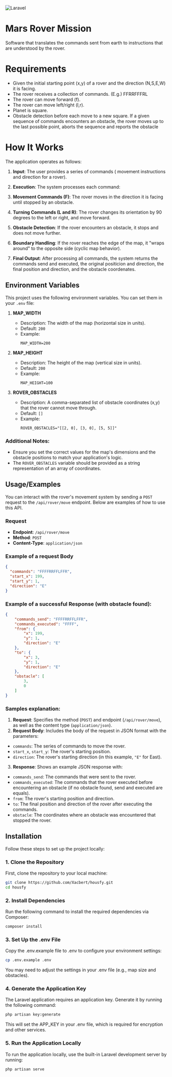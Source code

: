
![Laravel](https://img.shields.io/badge/Laravel-FF2D20.svg?style=flat-square)

# Mars Rover Mission

Software that translates the commands sent from earth to instructions that are understood by the rover.

# Requirements
- Given the initial starting point (x,y) of a rover and the direction (N,S,E,W) it is facing.
- The rover receives a collection of commands. (E.g.) FFRRFFFRL
- The rover can move forward (f).
- The rover can move left/right (l,r).
- Planet is square.
- Obstacle detection before each move to a new square. If a given sequence of commands encounters an obstacle, the rover moves up to the last possible point, aborts the sequence and reports the obstacle

# How It Works
The application operates as follows:

1. __Input__: The user provides a series of commands ( movement instructions and direction for a rover).

2. __Execution__: The system processes each command:

3. __Movement Commands (F)__: The rover moves in the direction it is facing until stopped by an obstacle.

4. __Turning Commands (L and R)__: The rover changes its orientation by 90 degrees to the left or right, and move forward.

5. __Obstacle Detection__: If the rover encounters an obstacle, it stops and does not move further.

6. __Boundary Handling__: If the rover reaches the edge of the map, it "wraps around" to the opposite side (cyclic map behavior).

7. __Final Output__: After processing all commands, the system returns the commands send and executed, the original positicion and direction, the final position and direction, and the obstacle coordenates.

## Environment Variables

This project uses the following environment variables. You can set them in your `.env` file:

1. **MAP_WIDTH**  
   - Description: The width of the map (horizontal size in units).  
   - Default: `200`  
   - Example:
     ```plaintext
     MAP_WIDTH=200
     ```

2. **MAP_HEIGHT**  
   - Description: The height of the map (vertical size in units).  
   - Default: `200`  
   - Example:
     ```plaintext
     MAP_HEIGHT=100
     ```

3. **ROVER_OBSTACLES**  
   - Description: A comma-separated list of obstacle coordinates (x,y) that the rover cannot move through.  
   - Default: `[]`  
   - Example:
     ```plaintext
     ROVER_OBSTACLES="[[2, 0], [3, 0], [5, 5]]"
     ```

### Additional Notes:
- Ensure you set the correct values for the map's dimensions and the obstacle positions to match your application's logic.
- The `ROVER_OBSTACLES` variable should be provided as a string representation of an array of coordinates.


## Usage/Examples

You can interact with the rover's movement system by sending a `POST` request to the `/api/rover/move` endpoint. Below are examples of how to use this API.

### Request

- **Endpoint**: `/api/rover/move`
- **Method**: `POST`
- **Content-Type**: `application/json`

### Example of a request Body

```json
{
  "commands": "FFFFRRFFLFFR",
  "start_x": 199,
  "start_y": 1,
  "direction": "E"
}
```

### Example of a successful Response (with obstacle found):

```json
{
    "commands_send": "FFFFRRFFLFFR",
    "commands_executed": "FFFF",
    "from": {
        "x": 199,
        "y": 1,
        "direction": "E"
    },
    "to": {
        "x": 3,
        "y": 1,
        "direction": "E"
    },
    "obstacle": [
        3,
        0
    ]
}
```


### Samples explanation:

1. **Request**: Specifies the method (`POST`) and endpoint (`/api/rover/move`), as well as the content type (`application/json`).
2. **Request Body**: Includes the body of the request in JSON format with the parameters:
- `commands`: The series of commands to move the rover.
- `start_x`, `start_y`: The rover's starting position.
- `direction`: The rover's starting direction (in this example, `"E"` for East).
3. **Response**: Shows an example JSON response with:
- `commands_send`: The commands that were sent to the rover.
- `commands_executed`: The commands that the rover executed before encountering an obstacle (if no obstacle found, send and executed are equals).
- `from`: The rover's starting position and direction.
- `to`: The final position and direction of the rover after executing the commands.
- `obstacle`: The coordinates where an obstacle was encountered that stopped the rover.
   
## Installation

Follow these steps to set up the project locally:

### 1. Clone the Repository

First, clone the repository to your local machine:

```bash
git clone https://github.com/Xacbert/housfy.git
cd housfy
```

### 2. Install Dependencies

Run the following command to install the required dependencies via Composer:

```bash
composer install
```

### 3. Set Up the .env File
Copy the .env.example file to .env to configure your environment settings:

```bash
cp .env.example .env
```

You may need to adjust the settings in your .env file (e.g., map size and obstacles).

### 4. Generate the Application Key

The Laravel application requires an application key. Generate it by running the following command:

```bash
php artisan key:generate
```

This will set the APP_KEY in your .env file, which is required for encryption and other services.

### 5. Run the Application Locally

To run the application locally, use the built-in Laravel development server by running:

```bash
php artisan serve
```